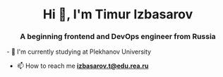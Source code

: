 <h1 align="center">Hi 👋, I'm Timur Izbasarov</h1>
<h3 align="center">A beginning frontend and DevOps engineer from Russia</h3>
- 🔭 I'm currently studying at Plekhanov University

- 📫 How to reach me **izbasarov.t@edu.rea.ru**

<p align="left">
</p>

